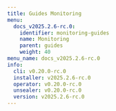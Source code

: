 ```yaml
---
title: Guides Monitoring
menu:
  docs_v2025.2.6-rc.0:
    identifier: monitoring-guides
    name: Monitoring
    parent: guides
    weight: 40
menu_name: docs_v2025.2.6-rc.0
info:
  cli: v0.20.0-rc.0
  installer: v2025.2.6-rc.0
  operator: v0.20.0-rc.0
  unsealer: v0.20.0-rc.0
  version: v2025.2.6-rc.0
---
```



